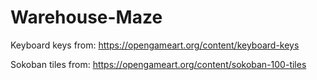 # Warehouse-Maze

Keyboard keys from: https://opengameart.org/content/keyboard-keys

Sokoban tiles from: https://opengameart.org/content/sokoban-100-tiles
